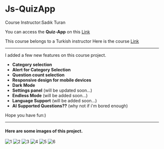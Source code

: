 # Js-QuizApp
Course Instructor:Sadık Turan

You can access the **Quiz-App** on this [Link](https://emirhanhasirci11.github.io/Js-QuizApp/)

This course belongs to a Turkish instructor
Here is the course [Link](https://www.udemy.com/course/modern-javascript-kursu/)

<hr>

I added a few new features on this course project.

- **Category selection**
- **Alert for Category Selection**
- **Question count selection**
- **Responsive design for mobile devices**
- **Dark Mode**
- **Settings panel** (will be updated soon...)
- **Endless Mode** (will be added soon...)
- **Language Support** (will be added soon...)
- **AI Supported Questions??** (why not if i'm bored enough)

Hope you have fun:)

<hr>

#### Here are some images of this project.
![1](https://user-images.githubusercontent.com/54208249/224195136-e15ba6e0-0538-4d70-a89d-1a7a3263747d.png "1")
![2](https://user-images.githubusercontent.com/54208249/224206835-d8c6dbf1-160d-42b0-8fb9-f9ddb4fc6b3e.png "2")
![3](https://user-images.githubusercontent.com/54208249/224206917-eabd728e-f1b5-41d0-9ef3-c95b89d4834b.png "3")
![4](https://user-images.githubusercontent.com/54208249/224207018-2d8641f2-16d2-4733-9c3e-03bfd510f8a7.png "4")
![5](https://user-images.githubusercontent.com/54208249/224207220-6fc2c555-0ed8-4881-af35-f2ae4b3989cd.png "5")
![6](https://user-images.githubusercontent.com/54208249/224207364-93b8e404-d264-4c89-a539-232e6fb6dd9f.png "6")

